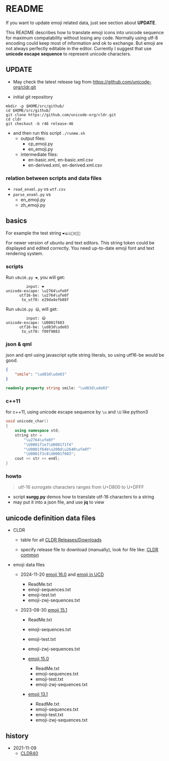 # README

If you want to update emoji related data, just see section about **UPDATE**.

This README describes how to translate emoji icons into unicode sequence for maximum compatability without losing any code. Normally using utf-8 encoding could keep most of information and ok to exchange. But emoji are not always perfectly editable in the editor. Currently I suggest that use **unicode escape sequence** to represent unicode characters.

## UPDATE

- May check the latest release tag from <https://github.com/unicode-org/cldr.git>

- initial git repository
```
mkdir -p $HOME/src/github/
cd $HOME/src/github/
git clone https://github.com/unicode-org/cldr.git
cd cldr
git checkout -b r46 release-46
```

- and then run this script ```./runme.sh```
  - output files:
    - cp_emoji.py
    - en_emoji.py
  - intermediate files:
    - en-basic.xml, en-basic.xml.csv
    - en-derived.xml, en-derived.xml.csv

### relation between scripts and data files

- ```read_enxml.py``` vs ```wtf.csv```
- ```parse_enxml.py``` vs
  - en_emoji.py
  - zh_emoji.py

## basics

For example the test string ```❤️🇧🇴🙋‍♀️🏈😃```

For newer version of ubuntu and text editors. This string token could be displayed and edited correctly. You need up-to-date emoji font and text rendering system.

### scripts

Run ```u8u16.py ❤️```, you will get:

```text
         input: ❤️
unicode-escape: \u2764\ufe0f
      utf16-be: \u2764\ufe0f
       to_utf8: e29da4efb88f
```

Run ```u8u16.py 😃```, will get:

```text
         input: 😃
unicode-escape: \U0001f603
      utf16-be: \ud83d\ude03
       to_utf8: f09f9883
```

### json & qml

json and qml using javascript sytle string literals, so using utf16-be would be good.

```json
{
    "smile": "\ud83d\ude03"
}
```

```qml
readonly property string smile: "\ud83d\ude03"
```

### c++11

for c++11, using unicode escape sequence by ```\u``` and ```\U``` like python3

```c++
void unicode_char()
{
    using namespace std;
    string str =
        "\u2764\ufe0f"
        "\U0001f1e7\U0001f1f4"
        "\U0001f64b\u200d\u2640\ufe0f"
        "\U0001f3c8\U0001f603";
    cout << str << endl;
}
```

### howto

> utf-16 surrogate characters ranges from U+D800 to U+DFFF

- script **surgg.py** demos how to translate utf-16 characters to a string
- may put it into a json file, and use **jq** to view

## unicode definition data files

- CLDR

  - table for all [CLDR Releases/Downloads](http://cldr.unicode.org/index/downloads)

  - specify release file to download (manually), look for file like: [CLDR common](http://unicode.org/Public/cldr/37/cldr-common-37.0.zip)

- emoji data files

  - 2024-11-20 [emoji 16.0](https://unicode.org/Public/emoji/16.0/) and [emoji in UCD](https://unicode.org/Public/16.0.0/ucd/emoji/)
    - ReadMe.txt
    - emoji-sequences.txt
    - emoji-test.txt
    - emoji-zwj-sequences.txt

  - 2023-08-30 [emoji 15.1](https://unicode.org/Public/emoji/15.1/)
    - ReadMe.txt
    - emoji-sequences.txt
    - emoji-test.txt
    - emoji-zwj-sequences.txt

    - [emoji 15.0](https://unicode.org/Public/emoji/15.0/)
      - ReadMe.txt
      - emoji-sequences.txt
      - emoji-test.txt
      - emoji-zwj-sequences.txt

    - [emoji 13.1](https://unicode.org/Public/emoji/13.1/)
      - ReadMe.txt
      - emoji-sequences.txt
      - emoji-test.txt
      - emoji-zwj-sequences.txt

## history

- 2021-11-09
  - [CLDR40](http://unicode.org/Public/cldr/40/)
